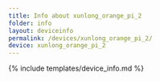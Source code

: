```yaml
---
title: Info about xunlong_orange_pi_2
folder: info
layout: deviceinfo
permalink: /devices/xunlong_orange_pi_2/
device: xunlong_orange_pi_2
---
```

{% include templates/device_info.md %}

